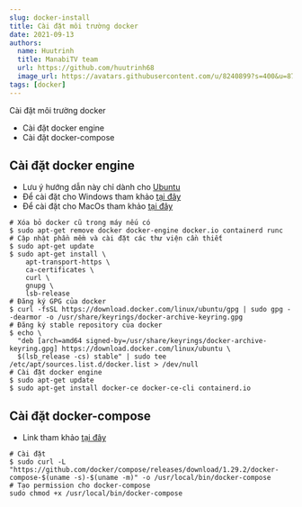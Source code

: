 ```yaml
---
slug: docker-install
title: Cài đặt môi trường docker
date: 2021-09-13
authors:
  name: Huutrinh
  title: ManabiTV team
  url: https://github.com/huutrinh68
  image_url: https://avatars.githubusercontent.com/u/8240899?s=400&u=8719e17cf254c73acc2919380796dee58facdf59&v=4
tags: [docker]
---
```

Cài đặt môi trường docker
- Cài đặt docker engine
- Cài đặt docker-compose 

## Cài đặt docker engine
- Lưu ý hướng dẫn này chỉ dành cho [Ubuntu](https://docs.docker.com/engine/install/ubuntu/)
- Để cài đặt cho Windows tham khảo [tại đây](https://docs.docker.com/desktop/windows/install/)
- Để cài đặt cho MacOs tham khảo [tại đây](https://docs.docker.com/desktop/mac/install/)

```
# Xóa bỏ docker cũ trong máy nếu có
$ sudo apt-get remove docker docker-engine docker.io containerd runc
# Cập nhật phần mềm và cài đặt các thư viện cần thiết
$ sudo apt-get update
$ sudo apt-get install \
    apt-transport-https \
    ca-certificates \
    curl \
    gnupg \
    lsb-release
# Đăng ký GPG của docker
$ curl -fsSL https://download.docker.com/linux/ubuntu/gpg | sudo gpg --dearmor -o /usr/share/keyrings/docker-archive-keyring.gpg
# Đăng ký stable repository của docker
$ echo \
  "deb [arch=amd64 signed-by=/usr/share/keyrings/docker-archive-keyring.gpg] https://download.docker.com/linux/ubuntu \
  $(lsb_release -cs) stable" | sudo tee /etc/apt/sources.list.d/docker.list > /dev/null
# Cài đặt docker engine
$ sudo apt-get update
$ sudo apt-get install docker-ce docker-ce-cli containerd.io
```

## Cài đặt docker-compose
- Link tham khảo [tại đây](https://docs.docker.com/compose/install/)

```
# Cài đặt
$ sudo curl -L "https://github.com/docker/compose/releases/download/1.29.2/docker-compose-$(uname -s)-$(uname -m)" -o /usr/local/bin/docker-compose
# Tạo permission cho docker-compose
sudo chmod +x /usr/local/bin/docker-compose
```
